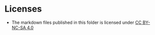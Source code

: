 # Licenses

-   The markdown files published in this folder is licensed under
    [CC BY-NC-SA 4.0](https://creativecommons.org/licenses/by-nc-sa/4.0)
